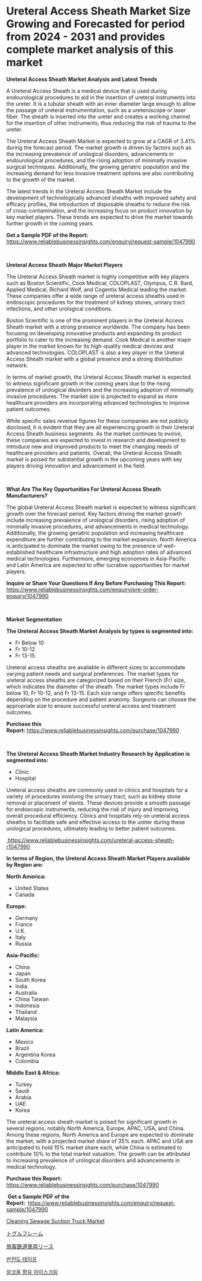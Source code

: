 <p><h1>Ureteral Access Sheath Market Size Growing and Forecasted for period from 2024 - 2031 and provides complete market analysis of this market</h1></p><p><strong>Ureteral Access Sheath Market Analysis and Latest Trends</strong></p>
<p><p>A Ureteral Access Sheath is a medical device that is used during endourological procedures to aid in the insertion of ureteral instruments into the ureter. It is a tubular sheath with an inner diameter large enough to allow the passage of ureteral instrumentation, such as a ureteroscope or laser fiber. The sheath is inserted into the ureter and creates a working channel for the insertion of other instruments, thus reducing the risk of trauma to the ureter.</p><p>The Ureteral Access Sheath Market is expected to grow at a CAGR of 3.41% during the forecast period. The market growth is driven by factors such as the increasing prevalence of urological disorders, advancements in endourological procedures, and the rising adoption of minimally invasive surgical techniques. Additionally, the growing geriatric population and the increasing demand for less invasive treatment options are also contributing to the growth of the market.</p><p>The latest trends in the Ureteral Access Sheath Market include the development of technologically advanced sheaths with improved safety and efficacy profiles, the introduction of disposable sheaths to reduce the risk of cross-contamination, and the increasing focus on product innovation by key market players. These trends are expected to drive the market towards further growth in the coming years.</p></p>
<p><strong>Get a Sample PDF of the Report:&nbsp;</strong> <a href="https://www.reliablebusinessinsights.com/enquiry/request-sample/1047990">https://www.reliablebusinessinsights.com/enquiry/request-sample/1047990</a></p>
<p>&nbsp;</p>
<p><strong>Ureteral Access Sheath Major Market Players</strong></p>
<p><p>The Ureteral Access Sheath market is highly competitive with key players such as Boston Scientific, Cook Medical, COLOPLAST, Olympus, C.R. Bard, Applied Medical, Richard Wolf, and Cogentix Medical leading the market. These companies offer a wide range of ureteral access sheaths used in endoscopic procedures for the treatment of kidney stones, urinary tract infections, and other urological conditions.</p><p>Boston Scientific is one of the prominent players in the Ureteral Access Sheath market with a strong presence worldwide. The company has been focusing on developing innovative products and expanding its product portfolio to cater to the increasing demand. Cook Medical is another major player in the market known for its high-quality medical devices and advanced technologies. COLOPLAST is also a key player in the Ureteral Access Sheath market with a global presence and a strong distribution network.</p><p>In terms of market growth, the Ureteral Access Sheath market is expected to witness significant growth in the coming years due to the rising prevalence of urological disorders and the increasing adoption of minimally invasive procedures. The market size is projected to expand as more healthcare providers are incorporating advanced technologies to improve patient outcomes.</p><p>While specific sales revenue figures for these companies are not publicly disclosed, it is evident that they are all experiencing growth in their Ureteral Access Sheath business segments. As the market continues to evolve, these companies are expected to invest in research and development to introduce new and improved products to meet the changing needs of healthcare providers and patients. Overall, the Ureteral Access Sheath market is poised for substantial growth in the upcoming years with key players driving innovation and advancement in the field.</p></p>
<p>&nbsp;</p>
<p><strong>What Are The Key Opportunities For Ureteral Access Sheath Manufacturers?</strong></p>
<p><p>The global Ureteral Access Sheath market is expected to witness significant growth over the forecast period. Key factors driving the market growth include increasing prevalence of urological disorders, rising adoption of minimally invasive procedures, and advancements in medical technology. Additionally, the growing geriatric population and increasing healthcare expenditure are further contributing to the market expansion. North America is anticipated to dominate the market owing to the presence of well-established healthcare infrastructure and high adoption rates of advanced medical technologies. Furthermore, emerging economies in Asia-Pacific and Latin America are expected to offer lucrative opportunities for market players.</p></p>
<p><strong>Inquire or Share Your Questions If Any Before Purchasing This Report:</strong> <a href="https://www.reliablebusinessinsights.com/enquiry/pre-order-enquiry/1047990">https://www.reliablebusinessinsights.com/enquiry/pre-order-enquiry/1047990</a></p>
<p>&nbsp;</p>
<p><strong>Market Segmentation</strong></p>
<p><strong>The Ureteral Access Sheath Market Analysis by types is segmented into:</strong></p>
<p><ul><li>Fr Below 10</li><li>Fr 10-12</li><li>Fr 13-15</li></ul></p>
<p><p>Ureteral access sheaths are available in different sizes to accommodate varying patient needs and surgical preferences. The market types for ureteral access sheaths are categorized based on their French (Fr) size, which indicates the diameter of the sheath. The market types include Fr below 10, Fr 10-12, and Fr 13-15. Each size range offers specific benefits depending on the procedure and patient anatomy. Surgeons can choose the appropriate size to ensure successful ureteral access and treatment outcomes.</p></p>
<p><strong>Purchase this Report:&nbsp;</strong><a href="https://www.reliablebusinessinsights.com/purchase/1047990">https://www.reliablebusinessinsights.com/purchase/1047990</a></p>
<p>&nbsp;</p>
<p><strong>The Ureteral Access Sheath Market Industry Research by Application is segmented into:</strong></p>
<p><ul><li>Clinic</li><li>Hospital</li></ul></p>
<p><p>Ureteral access sheaths are commonly used in clinics and hospitals for a variety of procedures involving the urinary tract, such as kidney stone removal or placement of stents. These devices provide a smooth passage for endoscopic instruments, reducing the risk of injury and improving overall procedural efficiency. Clinics and hospitals rely on ureteral access sheaths to facilitate safe and effective access to the ureter during these urological procedures, ultimately leading to better patient outcomes.</p></p>
<p><a href="https://www.reliablebusinessinsights.com/ureteral-access-sheath-r1047990">&nbsp;https://www.reliablebusinessinsights.com/ureteral-access-sheath-r1047990</a></p>
<p><strong>In terms of Region, the Ureteral Access Sheath Market Players available by Region are:</strong></p>
<p>
    <p> <strong> North America: </strong>
        <ul>
            <li>United States</li>
            <li>Canada</li>
        </ul>
        </p> 
    <p> <strong> Europe: </strong>
        <ul>
            <li>Germany</li>
            <li>France</li>
            <li>U.K.</li>
            <li>Italy</li>
            <li>Russia</li>
        </ul>
        </p> 
    <p> <strong> Asia-Pacific: </strong>
        <ul>
            <li>China</li>
            <li>Japan</li>
            <li>South Korea</li>
            <li>India</li>
            <li>Australia</li>
            <li>China Taiwan</li>
            <li>Indonesia</li>
            <li>Thailand</li>
            <li>Malaysia</li>
        </ul>
        </p> 
    <p> <strong> Latin America: </strong>
        <ul>
            <li>Mexico</li>
            <li>Brazil</li>
            <li>Argentina Korea</li>
            <li>Colombia</li>
        </ul>
        </p> 
    <p> <strong> Middle East & Africa: </strong>
        <ul>
            <li>Turkey</li>
            <li>Saudi</li>
            <li>Arabia</li>
            <li>UAE</li>
            <li>Korea</li>
        </ul>
    </p>
    </p>
<p><p>The ureteral access sheath market is poised for significant growth in several regions, notably North America, Europe, APAC, USA, and China. Among these regions, North America and Europe are expected to dominate the market, with a projected market share of 35% each. APAC and USA are anticipated to hold 15% market share each, while China is estimated to contribute 10% to the total market valuation. The growth can be attributed to increasing prevalence of urological disorders and advancements in medical technology.</p></p>
<p><strong>Purchase this Report: </strong><a href="https://www.reliablebusinessinsights.com/purchase/1047990">https://www.reliablebusinessinsights.com/purchase/1047990</a></p>
<p>&nbsp;<strong>Get a Sample PDF of the Report:&nbsp;&nbsp;</strong><a href="https://www.reliablebusinessinsights.com/enquiry/request-sample/1047990">https://www.reliablebusinessinsights.com/enquiry/request-sample/1047990</a></p>
<p><strong></strong></p>
<p><p><a href="https://github.com/zkngisync/Market-Research-Report-List-1/blob/main/cleaning-sewage-suction-truck-market.md">Cleaning Sewage Suction Truck Market</a></p><p><a href="https://github.com/alyle7648/Market-Research-Report-List-2/blob/main/2016040166875.md">トグルフレーム</a></p><p><a href="https://github.com/SantosDicki04/Market-Research-Report-List-2/blob/main/6758842166874.md">旅客鉄道車両リース</a></p><p><a href="https://github.com/OliverBarry1954/Market-Research-Report-List-1/blob/main/9471819180044.md">반전도 테이프</a></p><p><a href="https://github.com/trmesnao7959541/Market-Research-Report-List-2/blob/main/6765568180045.md">알코올 함유 아이스크림</a></p></p>